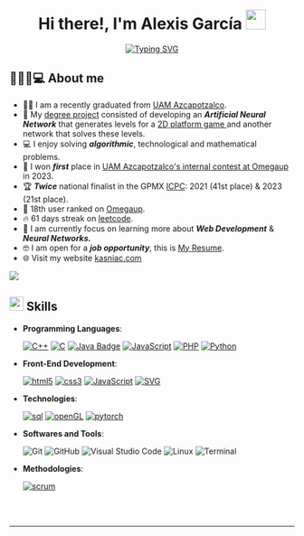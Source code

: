 
<h1 align="center"><b>Hi there!, I'm Alexis García </b><img src="https://media.giphy.com/media/hvRJCLFzcasrR4ia7z/giphy.gif" width="35"></h1>

<p align="center">
<a href="https://git.io/typing-svg"><img src="https://readme-typing-svg.herokuapp.com?font=Fira+Code&duration=2500&pause=800&color=F79B33&center=true&vCenter=true&random=false&width=700&height=100&lines=Computer+Engineer;Competitive+Programmer;18th+place+in+the+Omegaup+ranking;21st+place+GPMX+ICPC+2023;Always+learning+new+things;Currently+focus+on+Web+Development+%26+Neural+Networks" alt="Typing SVG" /></a>

<br>


## 👨🏻‍🦱💻 **About me**
<ul>	
	<li>👨‍🎓 I am a recently graduated from <a href="https://azc.uam.mx/">UAM Azcapotzalco</a>. </li>
	<li>🧠 My <a href="https://github.com/KASNIAC/Red-Neuronal-Artificial-Generadora-Niveles-2D">degree project</a> consisted of developing an <b><i>Artificial Neural Network</i></b> that generates levels for a  <a href="https://kasniac.com/kasniac_lunky/"> 2D platform game </a> and another network that solves these levels. </li>
 	<li>💻 I enjoy solving <b><i>algorithmic</i></b>, technological and mathematical problems.</li>
	<li>🥇 I won <b><i>first</i></i></b> place in <a href="https://omegaup.com/arena/UAMXIX/#ranking">UAM Azcapotzalco's internal contest at Omegaup</a> in 2023.</li>
	<li>🏆 <b><i>Twice</i></i></b> national finalist in the GPMX <a href="https://icpc.global/">ICPC</a>: 2021 (41st place) & 2023 (21st place). </li>
	<li>🏅 18th user ranked on <a href="https://omegaup.com/rank/">Omegaup</a>.</li>
	<li>🔥 61 days streak on <a href="https://leetcode.com/KASNIAC/">leetcode</a>. </li>
	<li>📕 I am currently focus on learning more about <b><i>Web Development</i></b> & <b><i>Neural Networks.</i></b> </li>
	<li>🤓 I am open for a <b><i>job opportunity</i></b>, this is <a href="https://drive.google.com/drive/folders/1tiwbdjbLbLVHLQzHZosnc9OPvSpV0zGD?usp=drive_link">My Resume</a>. </li>
	<li>🌐 Visit my website <a href="https://kasniac.com/">kasniac.com</a></li>
</ul>

<img src="https://user-images.githubusercontent.com/73097560/115834477-dbab4500-a447-11eb-908a-139a6edaec5c.gif"><br>

## <img src="https://media2.giphy.com/media/QssGEmpkyEOhBCb7e1/giphy.gif?cid=ecf05e47a0n3gi1bfqntqmob8g9aid1oyj2wr3ds3mg700bl&rid=giphy.gif" width ="25"><b> Skills</b>

<p align="center">

- **Programming Languages**:

  <a href="https://kasniac.com"><img alt="C++" src="https://img.shields.io/badge/C%2B%2B%20-%203%20years%20-%20%23333333?style=for-the-badge&logo=cplusplus&labelColor=%23228"></a>
  <a href="https://kasniac.com"><img alt="C" src="https://img.shields.io/badge/C%20-%203%20years%20-%20%23333333?style=for-the-badge&logo=c&labelColor=%23007FFF"></a>
  <a href="https://kasniac.com"><img alt="Java Badge" src="https://img.shields.io/badge/JAVA%20-%203%20years%20-%20%23333333?style=for-the-badge&labelColor=%23B07219"></a>
  <a href="https://kasniac.com"><img alt="JavaScript" src="https://img.shields.io/badge/JavaScript%20-%201%20year%20-%20%23333333?style=for-the-badge&logo=javascript&logoColor=black&labelColor=%23F7DF1E"></a>
  <a href="https://kasniac.com"><img alt="PHP" src="https://img.shields.io/badge/PHP%20-%201%20year%20-%20%23333333?style=for-the-badge&logo=php&logoColor=white&labelColor=%234F5D95"></a>
  <a href="https://kasniac.com"><img alt="Python" src="https://img.shields.io/badge/PYTHON%20-%206%20months%20-%20%23333333?style=for-the-badge&logo=python&logoColor=white&labelColor=%233572A5"></a>
    
- **Front-End Development**:

  <a href="https://kasniac.com"><img alt="html5" src="https://img.shields.io/badge/html5%20-%203%20years%20-%20%23333333?style=for-the-badge&logo=html5&logoColor=white&labelColor=%20%23E44D26"></a>
  <a href="https://kasniac.com"><img alt="css3" src="https://img.shields.io/badge/css3%20-%202%20years%20-%20%23333333?style=for-the-badge&logo=css3&logoColor=white&labelColor=%233498DB"></a>
  <a href="https://kasniac.com"><img alt="JavaScript" src="https://img.shields.io/badge/JavaScript%20-%201%20year%20-%20%23333333?style=for-the-badge&logo=javascript&logoColor=black&labelColor=%23F7DF1E"></a>
  <a href="https://kasniac.com"><img alt="SVG" src="https://img.shields.io/badge/svg%20-%206%20months%20-%20%23333333?style=for-the-badge&logo=SVG&logoColor=black&labelColor=%23FFB13B"></a>

- **Technologies**:

  <a href="https://kasniac.com"><img alt="sql" src="https://img.shields.io/badge/SQL%20-%201%20year%20-%20orange?style=for-the-badge&labelColor=%232E63A2"></a>
  <a href="https://kasniac.com"><img alt="openGL" src="https://img.shields.io/badge/openGL%20-%206%20months%20-%20%23333333?style=for-the-badge&logo=opengl&logoColor=black&labelColor=%2370B3CC&color=%23333333"></a>
  <a href="https://kasniac.com"><img alt="pytorch" src="https://img.shields.io/badge/pytorch%20-%203%20months%20-%20%23333333?style=for-the-badge&logo=pytorch&labelColor=%2370B3CC&color=%23333333"></a>
  
- **Softwares and Tools**:

    ![Git](https://img.shields.io/badge/git-%23F05033.svg?style=for-the-badge&logo=git&logoColor=white)
    ![GitHub](https://img.shields.io/badge/github-%23121011.svg?style=for-the-badge&logo=github&logoColor=white)
    ![Visual Studio Code](https://img.shields.io/badge/Visual%20Studio%20Code-0078d7.svg?style=for-the-badge&logo=visual-studio-code&logoColor=white)
    ![Linux](https://img.shields.io/badge/Linux-FCC624?style=for-the-badge&logo=linux&logoColor=black)
    ![Terminal](https://img.shields.io/badge/Terminal-%23054020?style=for-the-badge&logo=gnu-bash&logoColor=white)

- **Methodologies**:

  <a href="https://kasniac.com"><img alt="scrum" src="https://img.shields.io/badge/scrum%20-%20rgb(30%2C%2060%2C%2090)?style=for-the-badge&logo=scrumalliance&logoColor=white"></a>

</p>

<br>
<br>

-----

<br>

<!--
## <img src="https://media.giphy.com/media/iY8CRBdQXODJSCERIr/giphy.gif" width="35"><b> Github Stats </b>
<br>

<div align="center">

<a href="https://github.com/0xabdulkhalid/">
  <img src="https://github-readme-stats.vercel.app/api?username=0xabdulkhalid&include_all_commits=true&count_private=true&show_icons=true&line_height=20&title_color=7A7ADB&icon_color=2234AE&text_color=D3D3D3&bg_color=0,000000,130F40" width="450"/>
  <img src="https://github-readme-stats.vercel.app/api/top-langs?username=0xabdulkhalid&show_icons=true&locale=en&layout=compact&line_height=20&title_color=7A7ADB&icon_color=2234AE&text_color=D3D3D3&bg_color=0,000000,130F40" width="375"  alt="0xabdulkhalid"/>

</a>
</div>

<br>
<br>
<br>

-----

<br>
<br>

## <b> Let's Connect..!</b><img src="https://github.com/0xAbdulKhalid/0xAbdulKhalid/raw/main/assets/mdImages/handshake.gif" width ="80">
<br>
<div align='left'>

<ul>

<li>
<a href="https://linkedin.com/in/0xabdulkhalid" target="_blank">
<img src="https://img.shields.io/badge/linkedin:  0xabdulkhalid-%2300acee.svg?color=405DE6&style=for-the-badge&logo=linkedin&logoColor=white" alt=linkedin style="margin-bottom: 5px;"/>
</a>
</li>

<br>

<li>
<a href="https://twitter.com/0xabdulkhalid" target="_blank">
<img src="https://img.shields.io/badge/twitter:  0xabdulkhalid-%2300acee.svg?color=1DA1F2&style=for-the-badge&logo=twitter&logoColor=white" alt=twitter style="margin-bottom: 5px;"/>
</a>
</li>

<br>

<li>
<a href="mailto:0xabdulkhalid@gmail.com" target="_blank">
<img src="https://img.shields.io/badge/gmail:  0xabdulkhalid-%23EA4335.svg?style=for-the-badge&logo=gmail&logoColor=white" t=mail style="margin-bottom: 5px;" />
</a>
</li>
	
</ul>
</div>

<br>
<img src="https://user-images.githubusercontent.com/73097560/115834477-dbab4500-a447-11eb-908a-139a6edaec5c.gif">
<br>
<br>
<br>

<div align='center'>

## <b>السَّلاَمُ عَلَيْكُمْ وَرَحْمَةُ اللهِ وَبَرَكَاتُهُ...✨</b>

</div>
<br>
<br>
<br>
<br>

---

<br>

Credit: [Abdul Khalid](https://github.com/0xabdulkhalid)

Last Edited on: 09/11/2022
-->
